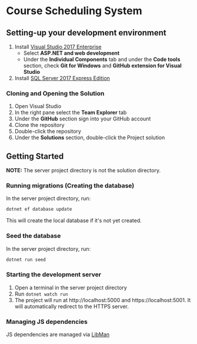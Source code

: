 # Course Scheduling System

## Setting-up your development environment
1. Install [Visual Studio 2017 Enterprise](https://winthrop.onthehub.com/WebStore/OfferingsOfMajorVersionList.aspx?pmv=4fec9f1d-6d0a-e711-9427-b8ca3a5db7a1&cmi_mnuMain=3e6b4796-9ea9-e511-9413-b8ca3a5db7a1&cmi_mnuMain_child=1d5f75a1-e3db-e511-9416-b8ca3a5db7a1&cmi_mnuMain_child_child=c304d5c0-a7d9-e511-9416-b8ca3a5db7a1)
    * Select **ASP.NET and web development**
    * Under the **Individual Components** tab and under the **Code tools** section, check **Git for Windows** and **GitHub extension for Visual Studio**
2. Install [SQL Server 2017 Express Edition](https://www.microsoft.com/en-us/sql-server/sql-server-editions-express)

### Cloning and Opening the Solution
1. Open Visual Studio
2. In the right pane select the **Team Explorer** tab
3. Under the **GitHub** section sign into your GitHub account
4. Clone the repository
5. Double-click the repository
6. Under the **Solutions** section, double-click the Project solution

## Getting Started
**NOTE:** The server project directory is not the solution directory.

### Running migrations (Creating the database)
In the server project directory, run:
```sh
dotnet ef database update
```

This will create the local database if it's not yet created.

### Seed the database
In the server project directory, run:
```sh
dotnet run seed
```

### Starting the development server
1. Open a terminal in the server project directory
2. Run `dotnet watch run`
3. The project will run at http://localhost:5000 and https://localhost:5001. It will automatically redirect to the HTTPS server.

### Managing JS dependencies
JS dependencies are managed via [LibMan](https://docs.microsoft.com/en-us/aspnet/core/client-side/libman/libman-cli)
